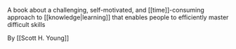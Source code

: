 A book about a challenging, self-motivated, and [[time]]-consuming approach to [[knowledge|learning]]  that enables people to efficiently master difficult skills

By [[Scott H. Young]]